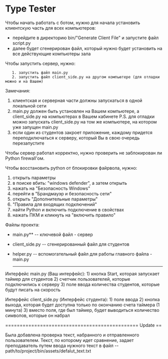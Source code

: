 Type Tester
========

Чтобы начать работать с ботом, нужно для начала установить клиентскую часть для всех компьютеров:

   - перейдите в директорию bin/"Generate Client File" и запустите файл script.py
   - далее будет сгенерирован файл, который нужно будет установить на все действующие компьютеры зала

 Чтобы запустить сервер, нужно:

       1. запустить файл main.py 
       2. запустить файл client_side.py на другом компьютере (для отладки можно и на Вашем)

Замечания: 

1. клиентская и серверная части должны запускаться в одной локальной сети
2.  main.py должен быть установлен на Вашем компьютере, а client_side.py на компьютерах в Вашем кабинете P.S. для отладки можно запускать client_side.py на том же компьютере, на котором уже запущен main.py
3. если один из студентов закроет приложение, каждому придется переподключаться к серверу, который Вы в свою очередь перезапустите



Чтобы сервер работал корректно, нужно проверить не заблокирован ли Python firewall'ом.

Чтобы восстановить python от блокировки файрвола, нужно:

1. открыть параметры
2. в поиске вбить: "windows defender", а затем открыть
3. нажать на "Безопасность Windows"
4. перейти в "Брандмауэр и безопасность сети"
5. открыть "Дополнительные параметры"
6. "Правила для входящих подключений"
7. найти Python и включить подключение в свойствах
8. нажать ПКМ и кликнуть на "включить правило"

Файлы проекта:

- main.py** -- ключевой файл - сервер

- client_side.py -- сгенерированный файл для студентов

- helper.py -- вспомогательный файл для работы главного файла - main.py

  

  ***


Интерфейс main.py (Ваш интерфейс):
    1) кнопка Start, которая запускает таймер для студентов
    2) счетчик пользователей, которые подключились к серверу
    3) поле ввода количества студентов, которые будут писать на скорость

Интерфейс client_side.py (Интерфейс студента):
    1) поле ввода
    2) кнопка выхода, которая будет доступна только по окончанию счета таймера (1 минута)
    3) вместо поля, где был таймер, будет выводиться количество символов, которые он набрал



============================================== Update ==

Была добавлена проверка текст, набранного и отправленного пользователем. Текст, по которому идет сравнение, задает
преподаватель путем ввода нужного текст в файл
        -- path/to/project/bin/assets/defalut_text.txt
